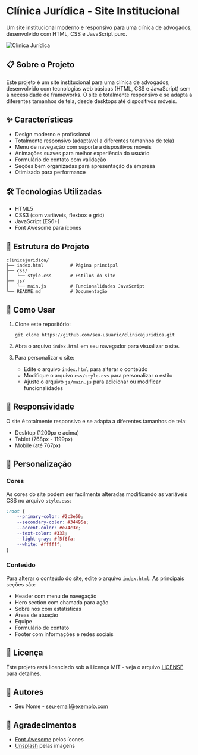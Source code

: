 # Clínica Jurídica - Site Institucional

Um site institucional moderno e responsivo para uma clínica de advogados, desenvolvido com HTML, CSS e JavaScript puro.

![Clínica Jurídica](https://images.unsplash.com/photo-1505664194779-8beaceb93744?ixlib=rb-1.2.1&auto=format&fit=crop&w=1950&q=80)

## 📋 Sobre o Projeto

Este projeto é um site institucional para uma clínica de advogados, desenvolvido com tecnologias web básicas (HTML, CSS e JavaScript) sem a necessidade de frameworks. O site é totalmente responsivo e se adapta a diferentes tamanhos de tela, desde desktops até dispositivos móveis.

## ✨ Características

- Design moderno e profissional
- Totalmente responsivo (adaptável a diferentes tamanhos de tela)
- Menu de navegação com suporte a dispositivos móveis
- Animações suaves para melhor experiência do usuário
- Formulário de contato com validação
- Seções bem organizadas para apresentação da empresa
- Otimizado para performance

## 🛠️ Tecnologias Utilizadas

- HTML5
- CSS3 (com variáveis, flexbox e grid)
- JavaScript (ES6+)
- Font Awesome para ícones

## 📁 Estrutura do Projeto

```
clinicajuridica/
├── index.html          # Página principal
├── css/
│   └── style.css       # Estilos do site
├── js/
│   └── main.js         # Funcionalidades JavaScript
└── README.md           # Documentação
```

## 🚀 Como Usar

1. Clone este repositório:
   ```
   git clone https://github.com/seu-usuario/clinicajuridica.git
   ```

2. Abra o arquivo `index.html` em seu navegador para visualizar o site.

3. Para personalizar o site:
   - Edite o arquivo `index.html` para alterar o conteúdo
   - Modifique o arquivo `css/style.css` para personalizar o estilo
   - Ajuste o arquivo `js/main.js` para adicionar ou modificar funcionalidades

## 📱 Responsividade

O site é totalmente responsivo e se adapta a diferentes tamanhos de tela:
- Desktop (1200px e acima)
- Tablet (768px - 1199px)
- Mobile (até 767px)

## 🔧 Personalização

### Cores

As cores do site podem ser facilmente alteradas modificando as variáveis CSS no arquivo `style.css`:

```css
:root {
    --primary-color: #2c3e50;
    --secondary-color: #34495e;
    --accent-color: #e74c3c;
    --text-color: #333;
    --light-gray: #f5f6fa;
    --white: #ffffff;
}
```

### Conteúdo

Para alterar o conteúdo do site, edite o arquivo `index.html`. As principais seções são:
- Header com menu de navegação
- Hero section com chamada para ação
- Sobre nós com estatísticas
- Áreas de atuação
- Equipe
- Formulário de contato
- Footer com informações e redes sociais

## 📄 Licença

Este projeto está licenciado sob a Licença MIT - veja o arquivo [LICENSE](LICENSE) para detalhes.

## 👥 Autores

- Seu Nome - [seu-email@exemplo.com](mailto:seu-email@exemplo.com)

## 🙏 Agradecimentos

- [Font Awesome](https://fontawesome.com/) pelos ícones
- [Unsplash](https://unsplash.com/) pelas imagens 